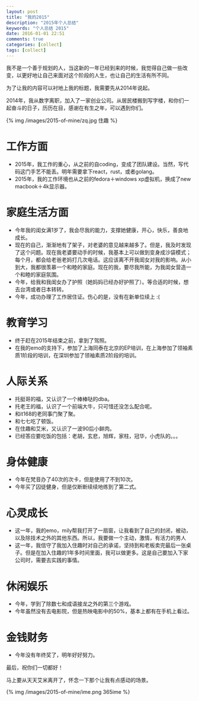 ```yaml
---
layout: post
title: "我的2015"
description: "2015年个人总结"
keywords: "个人总结 2015"
date: 2016-01-01 22:51
comments: true
categories: [collect]
tags: [collect]
---
```

我不是一个善于规划的人，当这新的一年已经到来的时候，我觉得自己做一些改变，以更好地让自己来面对这个阶段的人生，也让自己的生活有所不同。

<!-- more -->

为了让我的内容可以衬地上我的标题，我需要先从2014年说起。

2014年，我从数字离职，加入了一家创业公司。从居民楼搬到写字楼，和你们一起奋斗的日子，历历在目，感谢在有生之年，可以遇到你们。

{% img /images/2015-of-mine/zq.jpg 住趣 %}


# 工作方面 #

* 2015年，我工作的重心，从之前的自coding，变成了团队建设。当然，写代码这门手艺不能丢。明年需要拿下react，rust，或者golang。
* 2015年，我的工作环境也从之前的fedora＋windows xp虚拟机，换成了new macbook＋4k显示器。


# 家庭生活方面 #

* 今年我的闺女满1岁了，我会尽我的能力，支撑她健康，开心，快乐，善良地成长。
* 现在的自己，渐渐地有了架子，对老婆的意见越来越多了。但是，我及时发现了这个问题。现在我老婆要动手的时候，我基本上可以做到变身成沙袋模式；每个月，都会给老爸老妈打几次电话。这应该离不开我闺女对我的影响。从小到大，我都很羡慕一个和睦的家庭。现在的我，要尽我所能，为我闺女营造一个和睦的家庭氛围。
* 今年，给我和我闺女办了护照（她妈妈已经办好护照了）。等合适的时候，想去台湾或者日本转转。
* 今年，成功办理了工作居住证。伤心的是，没有在新单位续上 :(

# 教育学习 #

* 终于赶在2015年结束之前，拿到了驾照。
* 在我的emo的支持下，参加了上海同泰在北京的EP培训，在上海参加了领袖素质1阶段的培训，在深圳参加了领袖素质2阶段的培训。


# 人际关系 #

* 托挺哥的福，又认识了一个棒棒哒的dba。
* 托老王的福，认识了一个前端大牛，只可惜还没怎么配合呢。
* 和it168的老同事门聚了聚。
* 和七七吃了顿饭。
* 在住趣和艾米，又认识了一波90后小鲜肉。
* 已经答应要吃饭的包括：老胡，玄悲，旭辉，家柱，冠华，小虎队的。。。


# 身体健康 #

* 今年在梵音办了40次的次卡，但是使用了不到10次。
* 今年买了囚徒健身，但是仅断断续续地练到了第二式。

# 心灵成长 #

* 这一年，我的emo，mily帮我打开了一扇窗，让我看到了自己的封闭，被动，以及除技术之外的其他东西。所以，我要做一个主动，激情，有活力的男人
* 这一年，我信守了我加入住趣时对自己的承诺，坚持到和老板卖完最后一张桌子。但是在加入住趣的1年多时间里面，我可以做更多。这是自己要加入下家公司时，需要去实践的事情。

# 休闲娱乐 #

* 今年，学到了除数七和成语接龙之外的第三个游戏。
* 今年虽然没有去电影院，但是热映电影中的50%，基本上都有在手机上看过。


# 金钱财务 #

* 今年没有年终奖了，明年好好努力。


最后，祝你们一切都好！

马上要从天天艾米离开了，怀念一下那个让我有点感动的场景。

{% img /images/2015-of-mine/ime.png 365ime %}
